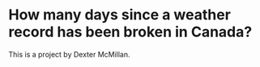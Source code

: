 # How many days since a weather record has been broken in Canada?

This is a project by Dexter McMillan. 
